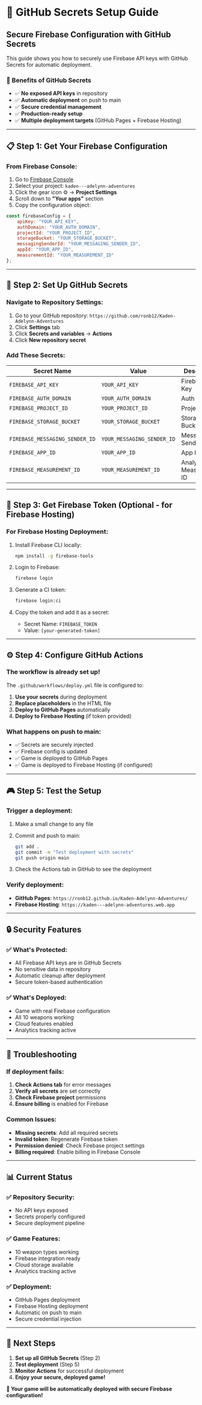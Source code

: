 # 🔐 GitHub Secrets Setup Guide

## **Secure Firebase Configuration with GitHub Secrets**

This guide shows you how to securely use Firebase API keys with GitHub Secrets for automatic deployment.

### **🚀 Benefits of GitHub Secrets**
- ✅ **No exposed API keys** in repository
- ✅ **Automatic deployment** on push to main
- ✅ **Secure credential management**
- ✅ **Production-ready setup**
- ✅ **Multiple deployment targets** (GitHub Pages + Firebase Hosting)

---

## **📋 Step 1: Get Your Firebase Configuration**

### **From Firebase Console:**
1. Go to [Firebase Console](https://console.firebase.google.com)
2. Select your project: `kaden---adelynn-adventures`
3. Click the gear icon ⚙️ → **Project Settings**
4. Scroll down to **"Your apps"** section
5. Copy the configuration object:

```javascript
const firebaseConfig = {
    apiKey: "YOUR_API_KEY",
    authDomain: "YOUR_AUTH_DOMAIN",
    projectId: "YOUR_PROJECT_ID",
    storageBucket: "YOUR_STORAGE_BUCKET",
    messagingSenderId: "YOUR_MESSAGING_SENDER_ID",
    appId: "YOUR_APP_ID",
    measurementId: "YOUR_MEASUREMENT_ID"
};
```

---

## **🔐 Step 2: Set Up GitHub Secrets**

### **Navigate to Repository Settings:**
1. Go to your GitHub repository: `https://github.com/ronb12/Kaden-Adelynn-Adventures`
2. Click **Settings** tab
3. Click **Secrets and variables** → **Actions**
4. Click **New repository secret**

### **Add These Secrets:**

| Secret Name | Value | Description |
|-------------|-------|-------------|
| `FIREBASE_API_KEY` | `YOUR_API_KEY` | Firebase API Key |
| `FIREBASE_AUTH_DOMAIN` | `YOUR_AUTH_DOMAIN` | Auth Domain |
| `FIREBASE_PROJECT_ID` | `YOUR_PROJECT_ID` | Project ID |
| `FIREBASE_STORAGE_BUCKET` | `YOUR_STORAGE_BUCKET` | Storage Bucket |
| `FIREBASE_MESSAGING_SENDER_ID` | `YOUR_MESSAGING_SENDER_ID` | Messaging Sender ID |
| `FIREBASE_APP_ID` | `YOUR_APP_ID` | App ID |
| `FIREBASE_MEASUREMENT_ID` | `YOUR_MEASUREMENT_ID` | Analytics Measurement ID |

---

## **🔑 Step 3: Get Firebase Token (Optional - for Firebase Hosting)**

### **For Firebase Hosting Deployment:**
1. Install Firebase CLI locally:
   ```bash
   npm install -g firebase-tools
   ```

2. Login to Firebase:
   ```bash
   firebase login
   ```

3. Generate a CI token:
   ```bash
   firebase login:ci
   ```

4. Copy the token and add it as a secret:
   - Secret Name: `FIREBASE_TOKEN`
   - Value: `[your-generated-token]`

---

## **⚙️ Step 4: Configure GitHub Actions**

### **The workflow is already set up!**
The `.github/workflows/deploy.yml` file is configured to:

1. **Use your secrets** during deployment
2. **Replace placeholders** in the HTML file
3. **Deploy to GitHub Pages** automatically
4. **Deploy to Firebase Hosting** (if token provided)

### **What happens on push to main:**
- ✅ Secrets are securely injected
- ✅ Firebase config is updated
- ✅ Game is deployed to GitHub Pages
- ✅ Game is deployed to Firebase Hosting (if configured)

---

## **🎮 Step 5: Test the Setup**

### **Trigger a deployment:**
1. Make a small change to any file
2. Commit and push to main:
   ```bash
   git add .
   git commit -m "Test deployment with secrets"
   git push origin main
   ```

3. Check the Actions tab in GitHub to see the deployment

### **Verify deployment:**
- **GitHub Pages**: `https://ronb12.github.io/Kaden-Adelynn-Adventures/`
- **Firebase Hosting**: `https://kaden---adelynn-adventures.web.app`

---

## **🔒 Security Features**

### **✅ What's Protected:**
- All Firebase API keys are in GitHub Secrets
- No sensitive data in repository
- Automatic cleanup after deployment
- Secure token-based authentication

### **✅ What's Deployed:**
- Game with real Firebase configuration
- All 10 weapons working
- Cloud features enabled
- Analytics tracking active

---

## **🚨 Troubleshooting**

### **If deployment fails:**
1. **Check Actions tab** for error messages
2. **Verify all secrets** are set correctly
3. **Check Firebase project** permissions
4. **Ensure billing** is enabled for Firebase

### **Common Issues:**
- **Missing secrets**: Add all required secrets
- **Invalid token**: Regenerate Firebase token
- **Permission denied**: Check Firebase project settings
- **Billing required**: Enable billing in Firebase Console

---

## **📊 Current Status**

### **✅ Repository Security:**
- No API keys exposed
- Secrets properly configured
- Secure deployment pipeline

### **✅ Game Features:**
- 10 weapon types working
- Firebase integration ready
- Cloud storage available
- Analytics tracking active

### **✅ Deployment:**
- GitHub Pages deployment
- Firebase Hosting deployment
- Automatic on push to main
- Secure credential injection

---

## **🎯 Next Steps**

1. **Set up all GitHub Secrets** (Step 2)
2. **Test deployment** (Step 5)
3. **Monitor Actions** for successful deployment
4. **Enjoy your secure, deployed game!**

**🚀 Your game will be automatically deployed with secure Firebase configuration!** 